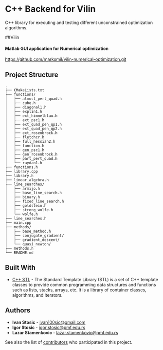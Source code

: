 # C++ Backend for Vilin

C++ library for executing and testing different unconstrained optimization algorithms. 

##Vilin

#### Matlab GUI application for Numerical optimization

https://github.com/markomil/vilin-numerical-optimization.git


## Project Structure
```
.
├── CMakeLists.txt
├── functions/
│   ├── almost_pert_quad.h
│   ├── cube.h
│   ├── diagonal1.h
│   ├── explin1.h
│   ├── ext_himmelblau.h
│   ├── ext_psc1.h
│   ├── ext_quad_pen_qp1.h
│   ├── ext_quad_pen_qp2.h
│   ├── ext_rosenbrock.h
│   ├── fletchcr.h
│   ├── full_hessian2.h
│   ├── function.h
│   ├── gen_psc1.h
│   ├── gen_rosenbrock.h
│   ├── part_pert_quad.h
│   └── raydan1.h
├── functions.h
├── library.cpp
├── library.h
├── linear_algebra.h
├── line_searches/
│   ├── armijo.h
│   ├── base_line_search.h
│   ├── binary.h
│   ├── fixed_line_search.h
│   ├── goldstein.h
│   ├── strong_wolfe.h
│   └── wolfe.h
├── line_searches.h
├── main.cpp
├── methods/
│   ├── base_method.h
│   ├── conjugate_gradient/
│   ├── gradient_descent/
│   └── quasi_newton/
├── methods.h
└── README.md

```

## Built With

* [C++ STL](https://github.com/cjlin1/liblinear) - The Standard Template Library (STL) is a set of C++ template classes to provide common programming data structures and functions such as lists, stacks, arrays, etc. It is a library of container classes, algorithms, and iterators.

## Authors

* **Ivan Stosic** - ivan100sic@gmail.com
* **Igor Stosic** - igor.stosic@pmf.edu.rs
* **Lazar Stamenkovic** - lazar.stamenkovic@pmf.edu.rs



See also the list of [contributors](https://github.com/lazarst96/NumericalOptimisation) who participated in this project.